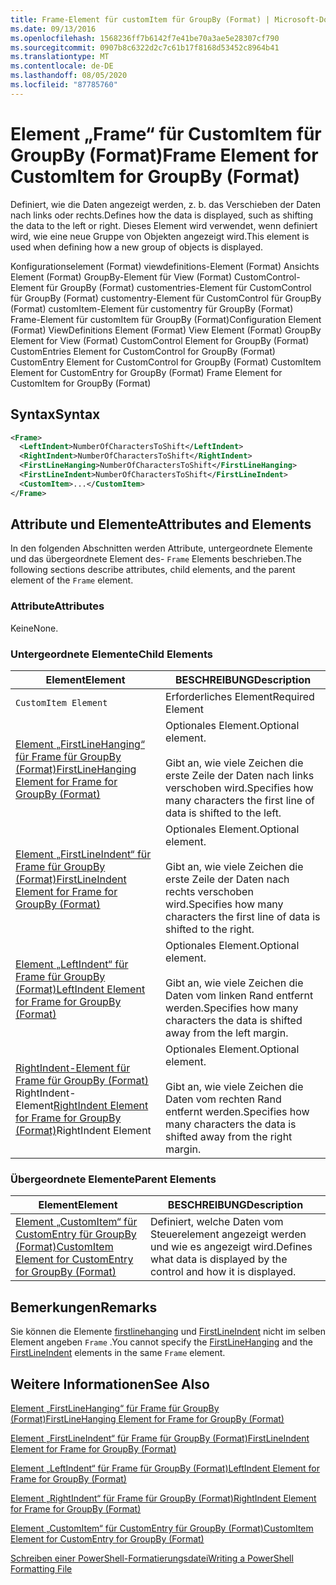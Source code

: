 ```yaml
---
title: Frame-Element für customItem für GroupBy (Format) | Microsoft-Dokumentation
ms.date: 09/13/2016
ms.openlocfilehash: 1568236ff7b6142f7e41be70a3ae5e28307cf790
ms.sourcegitcommit: 0907b8c6322d2c7c61b17f8168d53452c8964b41
ms.translationtype: MT
ms.contentlocale: de-DE
ms.lasthandoff: 08/05/2020
ms.locfileid: "87785760"
---
```

# <a name="frame-element-for-customitem-for-groupby-format"></a><span data-ttu-id="a872a-102">Element „Frame“ für CustomItem für GroupBy (Format)</span><span class="sxs-lookup"><span data-stu-id="a872a-102">Frame Element for CustomItem for GroupBy (Format)</span></span>

<span data-ttu-id="a872a-103">Definiert, wie die Daten angezeigt werden, z. b. das Verschieben der Daten nach links oder rechts.</span><span class="sxs-lookup"><span data-stu-id="a872a-103">Defines how the data is displayed, such as shifting the data to the left or right.</span></span> <span data-ttu-id="a872a-104">Dieses Element wird verwendet, wenn definiert wird, wie eine neue Gruppe von Objekten angezeigt wird.</span><span class="sxs-lookup"><span data-stu-id="a872a-104">This element is used when defining how a new group of objects is displayed.</span></span>

<span data-ttu-id="a872a-105">Konfigurationselement (Format) viewdefinitions-Element (Format) Ansichts Element (Format) GroupBy-Element für View (Format) CustomControl-Element für GroupBy (Format) customentries-Element für CustomControl für GroupBy (Format) customentry-Element für CustomControl für GroupBy (Format) customItem-Element für customentry für GroupBy (Format) Frame-Element für customItem für GroupBy (Format)</span><span class="sxs-lookup"><span data-stu-id="a872a-105">Configuration Element (Format) ViewDefinitions Element (Format) View Element (Format) GroupBy Element for View (Format) CustomControl Element for GroupBy (Format) CustomEntries Element for CustomControl for GroupBy (Format) CustomEntry Element for CustomControl for GroupBy (Format) CustomItem Element for CustomEntry for GroupBy (Format) Frame Element for CustomItem for GroupBy (Format)</span></span>

## <a name="syntax"></a><span data-ttu-id="a872a-106">Syntax</span><span class="sxs-lookup"><span data-stu-id="a872a-106">Syntax</span></span>

```xml
<Frame>
  <LeftIndent>NumberOfCharactersToShift</LeftIndent>
  <RightIndent>NumberOfCharactersToShift</RightIndent>
  <FirstLineHanging>NumberOfCharactersToShift</FirstLineHanging>
  <FirstLineIndent>NumberOfCharactersToShift</FirstLineIndent>
  <CustomItem>...</CustomItem>
</Frame>
```

## <a name="attributes-and-elements"></a><span data-ttu-id="a872a-107">Attribute und Elemente</span><span class="sxs-lookup"><span data-stu-id="a872a-107">Attributes and Elements</span></span>

<span data-ttu-id="a872a-108">In den folgenden Abschnitten werden Attribute, untergeordnete Elemente und das übergeordnete Element des- `Frame` Elements beschrieben.</span><span class="sxs-lookup"><span data-stu-id="a872a-108">The following sections describe attributes, child elements, and the parent element of the `Frame` element.</span></span>

### <a name="attributes"></a><span data-ttu-id="a872a-109">Attribute</span><span class="sxs-lookup"><span data-stu-id="a872a-109">Attributes</span></span>

<span data-ttu-id="a872a-110">Keine</span><span class="sxs-lookup"><span data-stu-id="a872a-110">None.</span></span>

### <a name="child-elements"></a><span data-ttu-id="a872a-111">Untergeordnete Elemente</span><span class="sxs-lookup"><span data-stu-id="a872a-111">Child Elements</span></span>

|<span data-ttu-id="a872a-112">Element</span><span class="sxs-lookup"><span data-stu-id="a872a-112">Element</span></span>|<span data-ttu-id="a872a-113">BESCHREIBUNG</span><span class="sxs-lookup"><span data-stu-id="a872a-113">Description</span></span>|
|-------------|-----------------|
|`CustomItem Element`|<span data-ttu-id="a872a-114">Erforderliches Element</span><span class="sxs-lookup"><span data-stu-id="a872a-114">Required Element</span></span>|
|[<span data-ttu-id="a872a-115">Element „FirstLineHanging“ für Frame für GroupBy (Format)</span><span class="sxs-lookup"><span data-stu-id="a872a-115">FirstLineHanging Element for Frame for GroupBy (Format)</span></span>](./firstlinehanging-element-for-frame-for-groupby-format.md)|<span data-ttu-id="a872a-116">Optionales Element.</span><span class="sxs-lookup"><span data-stu-id="a872a-116">Optional element.</span></span><br /><br /> <span data-ttu-id="a872a-117">Gibt an, wie viele Zeichen die erste Zeile der Daten nach links verschoben wird.</span><span class="sxs-lookup"><span data-stu-id="a872a-117">Specifies how many characters the first line of data is shifted to the left.</span></span>|
|[<span data-ttu-id="a872a-118">Element „FirstLineIndent“ für Frame für GroupBy (Format)</span><span class="sxs-lookup"><span data-stu-id="a872a-118">FirstLineIndent Element for Frame for GroupBy (Format)</span></span>](./firstlineindent-element-for-frame-for-groupby-format.md)|<span data-ttu-id="a872a-119">Optionales Element.</span><span class="sxs-lookup"><span data-stu-id="a872a-119">Optional element.</span></span><br /><br /> <span data-ttu-id="a872a-120">Gibt an, wie viele Zeichen die erste Zeile der Daten nach rechts verschoben wird.</span><span class="sxs-lookup"><span data-stu-id="a872a-120">Specifies how many characters the first line of data is shifted to the right.</span></span>|
|[<span data-ttu-id="a872a-121">Element „LeftIndent“ für Frame für GroupBy (Format)</span><span class="sxs-lookup"><span data-stu-id="a872a-121">LeftIndent Element for Frame for GroupBy (Format)</span></span>](./leftindent-element-for-frame-for-groupby-format.md)|<span data-ttu-id="a872a-122">Optionales Element.</span><span class="sxs-lookup"><span data-stu-id="a872a-122">Optional element.</span></span><br /><br /> <span data-ttu-id="a872a-123">Gibt an, wie viele Zeichen die Daten vom linken Rand entfernt werden.</span><span class="sxs-lookup"><span data-stu-id="a872a-123">Specifies how many characters the data is shifted away from the left margin.</span></span>|
|<span data-ttu-id="a872a-124">[RightIndent-Element für Frame für GroupBy (Format)](./rightindent-element-for-frame-for-groupby-format.md) RightIndent-Element</span><span class="sxs-lookup"><span data-stu-id="a872a-124">[RightIndent Element for Frame for GroupBy (Format)](./rightindent-element-for-frame-for-groupby-format.md)RightIndent Element</span></span>|<span data-ttu-id="a872a-125">Optionales Element.</span><span class="sxs-lookup"><span data-stu-id="a872a-125">Optional element.</span></span><br /><br /> <span data-ttu-id="a872a-126">Gibt an, wie viele Zeichen die Daten vom rechten Rand entfernt werden.</span><span class="sxs-lookup"><span data-stu-id="a872a-126">Specifies how many characters the data is shifted away from the right margin.</span></span>|

### <a name="parent-elements"></a><span data-ttu-id="a872a-127">Übergeordnete Elemente</span><span class="sxs-lookup"><span data-stu-id="a872a-127">Parent Elements</span></span>

|<span data-ttu-id="a872a-128">Element</span><span class="sxs-lookup"><span data-stu-id="a872a-128">Element</span></span>|<span data-ttu-id="a872a-129">BESCHREIBUNG</span><span class="sxs-lookup"><span data-stu-id="a872a-129">Description</span></span>|
|-------------|-----------------|
|[<span data-ttu-id="a872a-130">Element „CustomItem“ für CustomEntry für GroupBy (Format)</span><span class="sxs-lookup"><span data-stu-id="a872a-130">CustomItem Element for CustomEntry for GroupBy (Format)</span></span>](./customitem-element-for-customentry-for-groupby-format.md)|<span data-ttu-id="a872a-131">Definiert, welche Daten vom Steuerelement angezeigt werden und wie es angezeigt wird.</span><span class="sxs-lookup"><span data-stu-id="a872a-131">Defines what data is displayed by the control and how it is displayed.</span></span>|

## <a name="remarks"></a><span data-ttu-id="a872a-132">Bemerkungen</span><span class="sxs-lookup"><span data-stu-id="a872a-132">Remarks</span></span>

<span data-ttu-id="a872a-133">Sie können die Elemente [firstlinehanging](./firstlinehanging-element-for-frame-for-groupby-format.md) und [FirstLineIndent](./firstlineindent-element-for-frame-for-groupby-format.md) nicht im selben Element angeben `Frame` .</span><span class="sxs-lookup"><span data-stu-id="a872a-133">You cannot specify the [FirstLineHanging](./firstlinehanging-element-for-frame-for-groupby-format.md) and the [FirstLineIndent](./firstlineindent-element-for-frame-for-groupby-format.md) elements in the same `Frame` element.</span></span>

## <a name="see-also"></a><span data-ttu-id="a872a-134">Weitere Informationen</span><span class="sxs-lookup"><span data-stu-id="a872a-134">See Also</span></span>

[<span data-ttu-id="a872a-135">Element „FirstLineHanging“ für Frame für GroupBy (Format)</span><span class="sxs-lookup"><span data-stu-id="a872a-135">FirstLineHanging Element for Frame for GroupBy (Format)</span></span>](./firstlinehanging-element-for-frame-for-groupby-format.md)

[<span data-ttu-id="a872a-136">Element „FirstLineIndent“ für Frame für GroupBy (Format)</span><span class="sxs-lookup"><span data-stu-id="a872a-136">FirstLineIndent Element for Frame for GroupBy (Format)</span></span>](./firstlineindent-element-for-frame-for-groupby-format.md)

[<span data-ttu-id="a872a-137">Element „LeftIndent“ für Frame für GroupBy (Format)</span><span class="sxs-lookup"><span data-stu-id="a872a-137">LeftIndent Element for Frame for GroupBy (Format)</span></span>](./leftindent-element-for-frame-for-groupby-format.md)

[<span data-ttu-id="a872a-138">Element „RightIndent“ für Frame für GroupBy (Format)</span><span class="sxs-lookup"><span data-stu-id="a872a-138">RightIndent Element for Frame for GroupBy (Format)</span></span>](./rightindent-element-for-frame-for-groupby-format.md)

[<span data-ttu-id="a872a-139">Element „CustomItem“ für CustomEntry für GroupBy (Format)</span><span class="sxs-lookup"><span data-stu-id="a872a-139">CustomItem Element for CustomEntry for GroupBy (Format)</span></span>](./customitem-element-for-customentry-for-groupby-format.md)

[<span data-ttu-id="a872a-140">Schreiben einer PowerShell-Formatierungsdatei</span><span class="sxs-lookup"><span data-stu-id="a872a-140">Writing a PowerShell Formatting File</span></span>](./writing-a-powershell-formatting-file.md)
